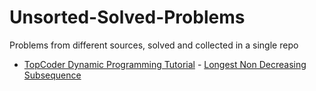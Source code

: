# Unsorted-Solved-Problems
Problems from different sources, solved and collected in a single repo

* [TopCoder Dynamic Programming Tutorial](https://www.topcoder.com/community/competitive-programming/tutorials/dynamic-programming-from-novice-to-advanced/) - [Longest Non Decreasing Subsequence](https://github.com/RiccardoMPesce/Unsorted-Solved-Problems/blob/main/TopCoder/longest_non_decreasing_subsequence.py)
